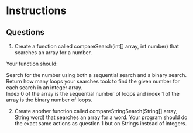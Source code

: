 # Instructions  

  ## Questions
  1. Create a function called compareSearch(int[] array, int number) that searches an array for a number.
  
  Your function should:
  
  Search for the number using both a sequential search and a binary search.</br>
  Return how many loops your searches took to find the given number for each search in an integer array.</br>
  Index 0 of the array is the sequential number of loops and index 1 of the array is the binary number of loops.
  
  2. Create another function called compareStringSearch(String[] array, String word) that searches an array for a word.
  Your program should do the exact same actions as question 1 but on Strings instead of integers.
  </br>
